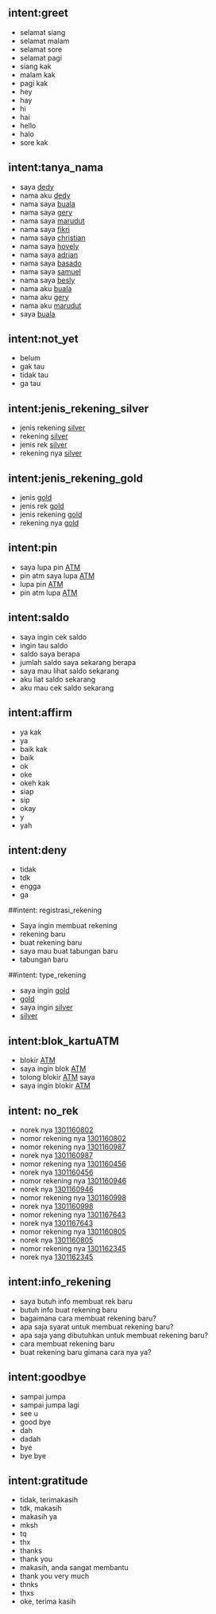 ## intent:greet
- selamat siang
- selamat malam
- selamat sore
- selamat pagi
- siang kak
- malam kak
- pagi kak
- hey
- hay
- hi
- hai
- hello 
- halo
- sore kak

## intent:tanya_nama
- saya [dedy](nama)
- nama aku [dedy](nama)
- nama saya [buala](nama)
- nama saya [gery](nama)
- nama saya [marudut](nama)
- nama saya [fikri](nama)
- nama saya [christian](nama)
- nama saya [hovely](nama)
- nama saya [adrian](nama)
- nama saya [basado](nama)
- nama saya [samuel](nama)
- nama saya [besly](nama)
- nama aku [buala](nama)
- nama aku [gery](nama)
- nama aku [marudut](nama)
- saya [buala](nama)

## intent:not_yet
- belum 
- gak tau 
- tidak tau
- ga tau

## intent:jenis_rekening_silver
- jenis rekening [silver](card)
- rekening [silver](card)
- jenis rek [silver](card)
- rekening nya [silver](card)

## intent:jenis_rekening_gold
- jenis [gold](kartu)
- jenis rek [gold](kartu)
- jenis rekening [gold](kartu)
- rekening nya [gold](kartu)

## intent:pin
- saya lupa pin [ATM](id)
- pin atm saya lupa [ATM](id)
- lupa pin [ATM](id)
- pin atm lupa [ATM](id)

## intent:saldo
- saya ingin cek saldo 
- ingin tau saldo 
- saldo saya berapa
- jumlah saldo saya sekarang berapa
- saya mau lihat saldo sekarang
- aku liat saldo sekarang
- aku mau cek saldo sekarang

## intent:affirm
- ya kak
- ya
- baik kak
- baik
- ok
- oke
- okeh kak
- siap
- sip
- okay
- y
- yah

## intent:deny
- tidak
- tdk
- engga
- ga

##intent: registrasi_rekening
- Saya ingin membuat rekening
- rekening baru
- buat rekening baru
- saya mau buat tabungan baru
- tabungan baru

##intent: type_rekening
- saya ingin [gold](type)
- [gold](type)
- saya ingin [silver](type)
- [silver](type)

## intent:blok_kartuATM
- blokir [ATM](id)
- saya ingin blok [ATM](id) 
- tolong blokir [ATM](id) saya
- saya ingin blokir [ATM](id)

## intent: no_rek
- norek nya [1301160802](norek)
- nomor rekening nya [1301160802](norek)
- nomor rekening nya [1301160987](norek)
- norek nya [1301160987](norek)
- nomor rekening nya [1301160456](norek)
- norek nya [1301160456](norek)
- nomor rekening nya [1301160946](norek)
- norek nya [1301160946](norek)
- nomor rekening nya [1301160998](norek)
- norek nya [1301160998](norek)
- nomor rekening nya [1301167643](norek)
- norek nya [1301167643](norek)
- nomor rekening nya [1301160805](norek)
- norek nya [1301160805](norek)
- nomor rekening nya [1301162345](norek)
- norek nya [1301162345](norek)

## intent:info_rekening
- saya butuh info membuat rek baru
- butuh info buat rekening baru
- bagaimana cara membuat rekening baru?
- apa saja syarat untuk membuat rekening baru?
- apa saja yang dibutuhkan untuk membuat rekening baru?
- cara membuat rekening baru
- buat rekening baru gimana cara nya ya?

## intent:goodbye
- sampai jumpa
- sampai jumpa lagi
- see u
- good bye
- dah
- dadah
- bye
- bye bye

## intent:gratitude
- tidak, terimakasih
- tdk, makasih
- makasih ya
- mksh
- tq
- thx
- thanks
- thank you
- makasih, anda sangat membantu
- thank you very much
- thnks
- thxs
- oke, terima kasih